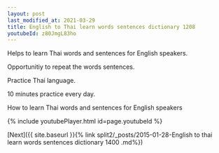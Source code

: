 ```yaml
---
layout: post
last_modified_at: 2021-03-29
title: English to Thai learn words sentences dictionary 1208 
youtubeId: z80JmgL83ho
---
```

 
 
Helps to learn Thai words and sentences for English speakers.

Opportunitiy to repeat the words sentences. 

Practice Thai language. 
 
10 minutes practice every day. 
 
How to learn Thai words and sentences for English speakers 
 
{% include youtubePlayer.html id=page.youtubeId %}
 
 
[Next]({{ site.baseurl }}{% link  split2/_posts/2015-01-28-English to thai learn words sentences dictionary 1400 .md%})
 
